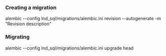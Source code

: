 ### Creating a migration
alembic --config lnd_sql/migrations/alembic.ini revision --autogenerate -m "Revision description"


### Migrating
alembic --config lnd_sql/migrations/alembic.ini upgrade head